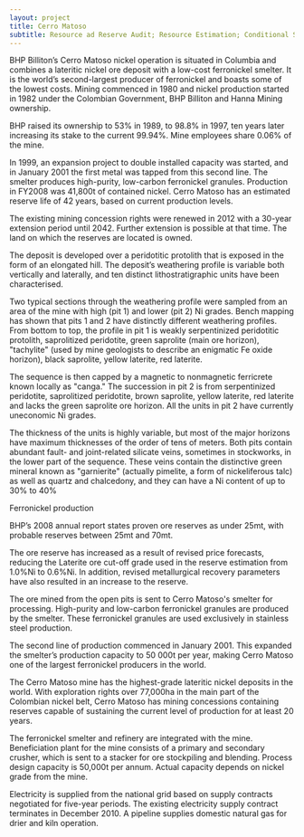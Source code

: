 ```yaml
---
layout: project
title: Cerro Matoso 
subtitle: Resource ad Reserve Audit; Resource Estimation; Conditional Simulations; Selectivity Studies
---
```


BHP Billiton’s Cerro Matoso nickel operation is situated in Columbia and
combines a lateritic nickel ore deposit with a low-cost ferronickel
smelter. It is the world’s second-largest producer of ferronickel and
boasts some of the lowest costs. Mining commenced in 1980 and nickel
production started in 1982 under the Colombian Government, BHP Billiton
and Hanna Mining ownership.

BHP raised its ownership to 53% in 1989, to 98.8% in 1997, ten years
later increasing its stake to the current 99.94%. Mine employees share
0.06% of the mine.

In 1999, an expansion project to double installed capacity was started,
and in January 2001 the first metal was tapped from this second line.
The smelter produces high-purity, low-carbon ferronickel granules.
Production in FY2008 was 41,800t of contained nickel. Cerro Matoso has
an estimated reserve life of 42 years, based on current production
levels.

The existing mining concession rights were renewed in 2012 with a
30-year extension period until 2042. Further extension is possible at
that time. The land on which the reserves are located is owned.

The deposit is developed over a peridotitic protolith that is exposed in
the form of an elongated hill. The deposit’s weathering profile is
variable both vertically and laterally, and ten distinct
lithostratigraphic units have been characterised.

Two typical sections through the weathering profile were sampled from an
area of the mine with high (pit 1) and lower (pit 2) Ni grades. Bench
mapping has shown that pits 1 and 2 have distinctly different weathering
profiles. From bottom to top, the profile in pit 1 is weakly
serpentinized peridotitic protolith, saprolitized peridotite, green
saprolite (main ore horizon), "tachylite" (used by mine geologists to
describe an enigmatic Fe oxide horizon), black saprolite, yellow
laterite, red laterite.

The sequence is then capped by a magnetic to nonmagnetic ferricrete
known locally as "canga." The succession in pit 2 is from serpentinized
peridotite, saprolitized peridotite, brown saprolite, yellow laterite,
red laterite and lacks the green saprolite ore horizon. All the units in
pit 2 have currently uneconomic Ni grades.

The thickness of the units is highly variable, but most of the major
horizons have maximum thicknesses of the order of tens of meters. Both
pits contain abundant fault- and joint-related silicate veins, sometimes
in stockworks, in the lower part of the sequence. These veins contain
the distinctive green mineral known as "garnierite" (actually pimelite,
a form of nickeliferous talc) as well as quartz and chalcedony, and they
can have a Ni content of up to 30% to 40%

Ferronickel production

BHP’s 2008 annual report states proven ore reserves as under 25mt, with
probable reserves between 25mt and 70mt.

The ore reserve has increased as a result of revised price forecasts,
reducing the Laterite ore cut-off grade used in the reserve estimation
from 1.0%Ni to 0.6%Ni. In addition, revised metallurgical recovery
parameters have also resulted in an increase to the reserve.

The ore mined from the open pits is sent to Cerro Matoso's smelter for
processing. High-purity and low-carbon ferronickel granules are produced
by the smelter. These ferronickel granules are used exclusively in
stainless steel production.

The second line of production commenced in January 2001. This expanded
the smelter’s production capacity to 50 000t per year, making Cerro
Matoso one of the largest ferronickel producers in the world.

The Cerro Matoso mine has the highest-grade lateritic nickel deposits in
the world. With exploration rights over 77,000ha in the main part of the
Colombian nickel belt, Cerro Matoso has mining concessions containing
reserves capable of sustaining the current level of production for at
least 20 years.

The ferronickel smelter and refinery are integrated with the mine.
Beneficiation plant for the mine consists of a primary and secondary
crusher, which is sent to a stacker for ore stockpiling and blending.
Process design capacity is 50,000t per annum. Actual capacity depends on
nickel grade from the mine.

Electricity is supplied from the national grid based on supply contracts
negotiated for five-year periods. The existing electricity supply
contract terminates in December 2010. A pipeline supplies domestic
natural gas for drier and kiln operation.
